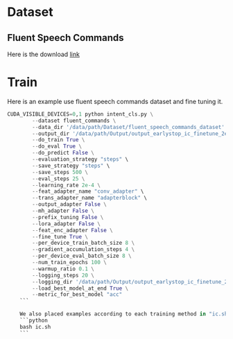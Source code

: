# Dataset
## Fluent Speech Commands 
Here is the download [link](https://fluent.ai/fluent-speech-commands-a-dataset-for-spoken-language-understanding-research/)
# Train
Here is an example use fluent speech commands dataset and fine tuning it.
```python
CUDA_VISIBLE_DEVICES=0,1 python intent_cls.py \
		--dataset fluent_commands \
		--data_dir '/data/path/Dataset/fluent_speech_commands_dataset' \
		--output_dir '/data/path/Output/output_earlystop_ic_finetune_2e4' \
		--do_train True \
		--do_eval True \
		--do_predict False \
		--evaluation_strategy "steps" \
		--save_strategy "steps" \
		--save_steps 500 \
		--eval_steps 25 \
		--learning_rate 2e-4 \
		--feat_adapter_name "conv_adapter" \
		--trans_adapter_name "adapterblock" \
		--output_adapter False \
		--mh_adapter False \
		--prefix_tuning False \
		--lora_adapter False \
		--feat_enc_adapter False \
		--fine_tune True \
		--per_device_train_batch_size 8 \
		--gradient_accumulation_steps 4 \
		--per_device_eval_batch_size 8 \
		--num_train_epochs 100 \
		--warmup_ratio 0.1 \
		--logging_steps 20 \
		--logging_dir '/data/path/Output/output_earlystop_ic_finetune_2e4/log' \
		--load_best_model_at_end True \
		--metric_for_best_model "acc"
	```
	
	We also placed examples according to each training method in "ic.sh", using the following command to start new asr task:
	```python
	bash ic.sh
	```
